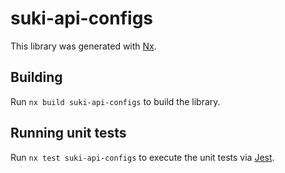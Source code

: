 # suki-api-configs

This library was generated with [Nx](https://nx.dev).

## Building

Run `nx build suki-api-configs` to build the library.

## Running unit tests

Run `nx test suki-api-configs` to execute the unit tests via [Jest](https://jestjs.io).
